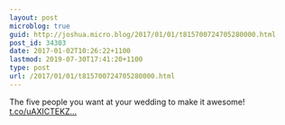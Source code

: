 ```yaml
---
layout: post
microblog: true
guid: http://joshua.micro.blog/2017/01/01/t815700724705280000.html
post_id: 34303
date: 2017-01-02T10:26:22+1100
lastmod: 2019-07-30T17:41:20+1100
type: post
url: /2017/01/01/t815700724705280000.html
---
```

The five people you want at your wedding to make it awesome! [t.co/uAXICTEKZ...](https://t.co/uAXICTEKZF)
